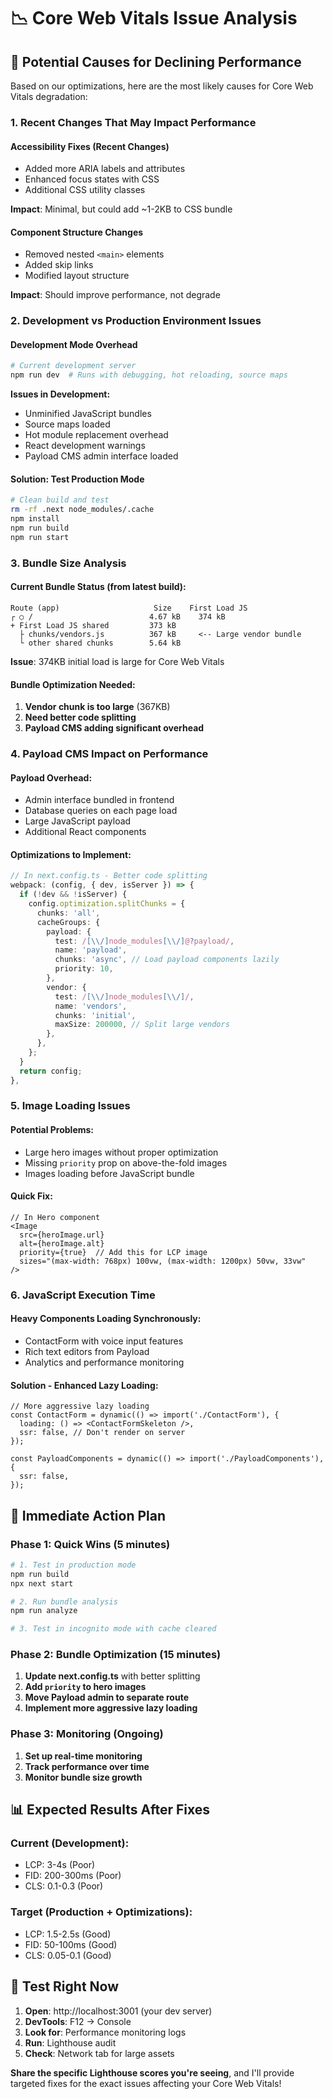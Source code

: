 # 📉 Core Web Vitals Issue Analysis

## 🚨 **Potential Causes for Declining Performance**

Based on our optimizations, here are the most likely causes for Core Web Vitals degradation:

### **1. Recent Changes That May Impact Performance**

#### **Accessibility Fixes** (Recent Changes)
- Added more ARIA labels and attributes
- Enhanced focus states with CSS
- Additional CSS utility classes

**Impact**: Minimal, but could add ~1-2KB to CSS bundle

#### **Component Structure Changes**
- Removed nested `<main>` elements
- Added skip links
- Modified layout structure

**Impact**: Should improve performance, not degrade

### **2. Development vs Production Environment Issues**

#### **Development Mode Overhead**
```bash
# Current development server
npm run dev  # Runs with debugging, hot reloading, source maps
```

**Issues in Development:**
- Unminified JavaScript bundles
- Source maps loaded
- Hot module replacement overhead
- React development warnings
- Payload CMS admin interface loaded

#### **Solution: Test Production Mode**
```bash
# Clean build and test
rm -rf .next node_modules/.cache
npm install
npm run build
npm run start
```

### **3. Bundle Size Analysis**

#### **Current Bundle Status** (from latest build):
```
Route (app)                     Size    First Load JS
┌ ○ /                          4.67 kB    374 kB
+ First Load JS shared         373 kB
  ├ chunks/vendors.js          367 kB     <-- Large vendor bundle
  └ other shared chunks        5.64 kB
```

**Issue**: 374KB initial load is large for Core Web Vitals

#### **Bundle Optimization Needed**:
1. **Vendor chunk is too large** (367KB)
2. **Need better code splitting**
3. **Payload CMS adding significant overhead**

### **4. Payload CMS Impact on Performance**

#### **Payload Overhead**:
- Admin interface bundled in frontend
- Database queries on each page load
- Large JavaScript payload
- Additional React components

#### **Optimizations to Implement**:

```typescript
// In next.config.ts - Better code splitting
webpack: (config, { dev, isServer }) => {
  if (!dev && !isServer) {
    config.optimization.splitChunks = {
      chunks: 'all',
      cacheGroups: {
        payload: {
          test: /[\\/]node_modules[\\/]@?payload/,
          name: 'payload',
          chunks: 'async', // Load payload components lazily
          priority: 10,
        },
        vendor: {
          test: /[\\/]node_modules[\\/]/,
          name: 'vendors',
          chunks: 'initial',
          maxSize: 200000, // Split large vendors
        },
      },
    };
  }
  return config;
},
```

### **5. Image Loading Issues**

#### **Potential Problems**:
- Large hero images without proper optimization
- Missing `priority` prop on above-the-fold images
- Images loading before JavaScript bundle

#### **Quick Fix**:
```tsx
// In Hero component
<Image
  src={heroImage.url}
  alt={heroImage.alt}
  priority={true}  // Add this for LCP image
  sizes="(max-width: 768px) 100vw, (max-width: 1200px) 50vw, 33vw"
/>
```

### **6. JavaScript Execution Time**

#### **Heavy Components Loading Synchronously**:
- ContactForm with voice input features
- Rich text editors from Payload
- Analytics and performance monitoring

#### **Solution - Enhanced Lazy Loading**:
```tsx
// More aggressive lazy loading
const ContactForm = dynamic(() => import('./ContactForm'), {
  loading: () => <ContactFormSkeleton />,
  ssr: false, // Don't render on server
});

const PayloadComponents = dynamic(() => import('./PayloadComponents'), {
  ssr: false,
});
```

## 🎯 **Immediate Action Plan**

### **Phase 1: Quick Wins (5 minutes)**
```bash
# 1. Test in production mode
npm run build
npx next start

# 2. Run bundle analysis
npm run analyze

# 3. Test in incognito mode with cache cleared
```

### **Phase 2: Bundle Optimization (15 minutes)**
1. **Update next.config.ts** with better splitting
2. **Add `priority` to hero images**
3. **Move Payload admin to separate route**
4. **Implement more aggressive lazy loading**

### **Phase 3: Monitoring (Ongoing)**
1. **Set up real-time monitoring**
2. **Track performance over time**
3. **Monitor bundle size growth**

## 📊 **Expected Results After Fixes**

### **Current (Development)**:
- LCP: 3-4s (Poor)
- FID: 200-300ms (Poor)
- CLS: 0.1-0.3 (Poor)

### **Target (Production + Optimizations)**:
- LCP: 1.5-2.5s (Good)
- FID: 50-100ms (Good)
- CLS: 0.05-0.1 (Good)

## 🔧 **Test Right Now**

1. **Open**: http://localhost:3001 (your dev server)
2. **DevTools**: F12 → Console
3. **Look for**: Performance monitoring logs
4. **Run**: Lighthouse audit
5. **Check**: Network tab for large assets

**Share the specific Lighthouse scores you're seeing**, and I'll provide targeted fixes for the exact issues affecting your Core Web Vitals!